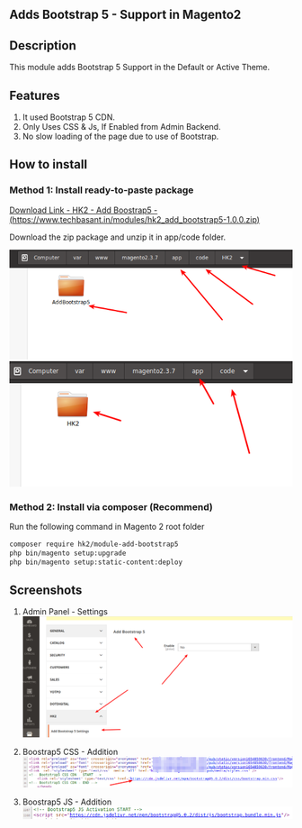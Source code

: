 ## Adds Bootstrap 5 - Support in Magento2

## Description

This module adds Bootstrap 5 Support in the Default or Active Theme.

## Features

1. It used Bootstrap 5 CDN.
2. Only Uses CSS & Js, If Enabled from Admin Backend.
3. No slow loading of the page due to use of Bootstrap.

## How to install

### Method 1: Install ready-to-paste package

[Download Link - HK2 - Add Boostrap5 - (https://www.techbasant.in/modules/hk2_add_bootstrap5-1.0.0.zip)](https://www.techbasant.in/modules/hk2_add_bootstrap5-1.0.0.zip 'Link')

Download the zip package and unzip it in app/code folder.

![Screenshot4](docs/images/ScreenShot4.png)
![Screenshot5](docs/images/ScreenShot5.png)

### Method 2: Install via composer (Recommend)

Run the following command in Magento 2 root folder

```
composer require hk2/module-add-bootstrap5
php bin/magento setup:upgrade
php bin/magento setup:static-content:deploy
```

## Screenshots

1. Admin Panel - Settings
   ![Screenshot1](docs/images/ScreenShot1.png)

2. Boostrap5 CSS - Addition
   ![Screenshot2](docs/images/ScreenShot2.png)

3. Boostrap5 JS - Addition
   ![Screenshot3](docs/images/ScreenShot3.png)
